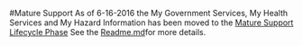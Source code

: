 #Mature Support
As of 6-16-2016 the My Government Services, My Health Services and My Hazard Information has been moved to the [Mature Support Lifecycle Phase](http://links.esri.com/Support/ProductLifeCycle) 
See the [Readme.md](https://github.com/Esri/my-government-services/blob/master/README.md)for more details.
